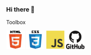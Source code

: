 ### Hi there 👋
Toolbox


<img src="https://github.com/devicons/devicon/blob/master/icons/html5/html5-original-wordmark.svg" alt="HTML Logo" width="50" heigth="50" /> <img src="https://github.com/devicons/devicon/blob/master/icons/css3/css3-original-wordmark.svg" alt="CSS Logo" width="50" heigth="50" /> <img src="https://github.com/devicons/devicon/blob/master/icons/javascript/javascript-original.svg" alt ="JvaScript Logo" width="50" heigth="50" /> <img src="https://github.com/devicons/devicon/blob/master/icons/github/github-original-wordmark.svg" alt="GitHub Logo" width="50" heigth="50" />
<!--
**Dmitriy4455/Dmitriy4455** is a ✨ _special_ ✨ repository because its `README.md` (this file) appears on your GitHub profile.

Here are some ideas to get you started:

- 🔭 I’m currently working on ...
- 🌱 I’m currently learning ...
- 👯 I’m looking to collaborate on ...
- 🤔 I’m looking for help with ...
- 💬 Ask me about ...
- 📫 How to reach me: ...
- 😄 Pronouns: ...
- ⚡ Fun fact: ...
-->
